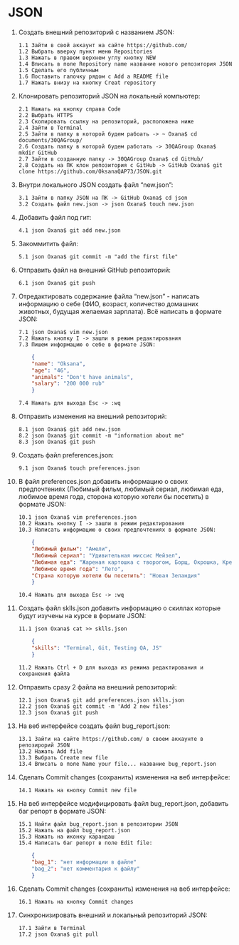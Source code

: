 # JSON
1. Создать внешний репозиторий c названием JSON:
	```
	1.1 Зайти в свой аккаунт на сайте https://github.com/ 
	1.2 Выбрать вверху пункт меню Repositories
	1.3 Нажать в правом верхнем углу кнопку NEW
	1.4 Вписать в поле Repository name название нового репозитория JSON
 	1.5 Сделать его публичным
 	1.6 Поставить галочку рядом с Add a README file
 	1.7 Нажать внизу на кнопку Creat repository
	```
2. Клонировать репозиторий JSON на локальный компьютер:
	```
	2.1 Нажать на кнопку справа Code
	2.2 Выбрать HTTPS
	2.3 Скопировать ссылку на репозиторий, расположена ниже
	2.4 Зайти в Terminal
	2.5 Зайти в папку в которой будем рабоать -> ~ Oxana$ cd documents/30QAGroup/
	2.6 Создать папку в которой будем работать -> 30QAGroup Oxana$ mkdir GitHub
	2.7 Зайти в созданную папку -> 30QAGroup Oxana$ cd GitHub/
	2.8 Создать на ПК клон репозитория c GitHub -> GitHub Oxana$ git clone https://github.com/OksanaQAP73/JSON.git
	```
3. Внутри локального JSON создать файл “new.json”:
	```
	3.1 Зайти в папку JSON на ПК -> GitHub Oxana$ cd json
	3.2 Создать файл new.json -> json Oxana$ touch new.json
	```
4. Добавить файл под гит:
	```
	4.1 json Oxana$ git add new.json
	```
5. Закоммитить файл:
	```
	5.1 json Oxana$ git commit -m "add the first file"
	```
6. Отправить файл на внешний GitHub репозиторий:
	```
	6.1 json Oxana$ git push
	```
7. Отредактировать содержание файла “new.json” - написать информацию о себе (ФИО, возраст, количество домашних животных, будущая желаемая зарплата). Всё написать в формате JSON:
	```
	7.1 json Oxana$ vim new.json
	7.2 Нажать кнопку I -> зашли в режим редактирования
	7.3 Пишем информацию о себе в формате JSON:
	```
	```json
		{
		"name": "Oksana",
		"age": "46",
		"animals": "Don't have animals",
		"salary": "200 000 rub"
		}
	```

	```
	7.4 Нажать для выхода Esc -> :wq
	```
8. Отправить изменения на внешний репозиторий:
	```
	8.1 json Oxana$ git add new.json
	8.2 json Oxana$ git commit -m "information about me"
	8.3 json Oxana$ git push
	```
9. Создать файл preferences.json:
	```
	9.1 json Oxana$ touch preferences.json
	```
10. В файл preferences.json добавить информацию о своих предпочтениях (Любимый фильм, любимый сериал, любимая еда, любимое время года, сторона которую хотели бы посетить) в формате JSON:
	```
	10.1 json Oxana$ vim preferences.json
	10.2 Нажать кнопку I -> зашли в режим редактирования
	10.3 Написать информацию о своих предпочтениях в формате JSON:
	```    
	```json
		{
		"Любимый фильм": "Амели",
		"Любимый сериал": "Удивительная миссис Мейзел",
		"Любимая еда": "Жареная картошка с творогом, Борщ, Окрошка, Креветки",
		"Любимое время года": "Лето",
		"Страна которую хотели бы посетить": "Новая Зеландия"
		}
	```

	```
   	10.4 Нажать для выхода Esc -> :wq
	```
11. Создать файл sklls.json добавить информацию о скиллах которые будут изучены на курсе в формате JSON:
	```
	11.1 json Oxana$ cat >> sklls.json
	```
	```json
		{
		"skills": "Terminal, Git, Testing QA, JS"
		}
	```

	```
	11.2 Нажать Ctrl + D для выхода из режима редактирования и сохранения файла
	```
12. Отправить сразу 2 файла на внешний репозиторий:
	```
	12.1 json Oxana$ git add preferences.json sklls.json
	12.2 json Oxana$ git commit -m 'Add 2 new files'
	12.3 json Oxana$ git push
	```
13. На веб интерфейсе создать файл bug_report.json:
	```
	13.1 Зайти на сайте https://github.com/ в своем аккаунте в репозирорий JSON
	13.2 Нажать Add file
	13.3 Выбрать Create new file
	13.4 Вписать в поле Name your file... название bug_report.json
	```
14. Сделать Commit changes (сохранить) изменения на веб интерфейсе:
	```
	14.1 Нажать на кнопку Commit new file
	```
15. На веб интерфейсе модифицировать файл bug_report.json, добавить баг репорт в формате JSON:
	```
	15.1 Найти файл bug_report.json в репозитории JSON
	15.2 Нажать на файл bug_report.json
	15.3 Нажать на иконку карандаш
	15.4 Написать баг репорт в поле Edit file:
	```
	```json
		{
		"bag_1": "нет информации в файле"
		"bag_2": "нет комментария к файлу"
		}
	```
16. Сделать Commit changes (сохранить) изменения на веб интерфейсе:
	```
	16.1 Нажать на кнопку Commit changes
	```
17. Синхронизировать внешний и локальный репозиторий JSON:
	```
	17.1 Зайти в Terminal
	17.2 json Oxana$ git pull
	```




